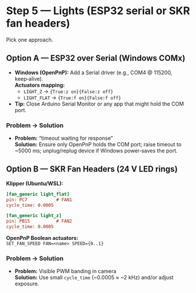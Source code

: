 # Step 5 — Lights (ESP32 serial **or** SKR fan headers)

Pick one approach.

## Option A — ESP32 over Serial (Windows COMx)
- **Windows (OpenPnP):** Add a Serial driver (e.g., COM4 @ 115200, keep‑alive).  
  **Actuators mapping:**
  - `LIGHT_Z` → `{True:z on}{False:z off}`
  - `LIGHT_FLAT` → `{True:f on}{False:f off}`
- **Tip:** Close Arduino Serial Monitor or any app that might hold the COM port.

### Problem → Solution
- **Problem:** “timeout waiting for response”  
  **Solution:** Ensure only OpenPnP holds the COM port; raise timeout to ~5000 ms; unplug/replug device if Windows power‑saves the port.

## Option B — SKR Fan Headers (24 V LED rings)
**Klipper (Ubuntu/WSL):**
```ini
[fan_generic light_flat]
pin: PC7           # FAN1
cycle_time: 0.0005

[fan_generic light_z]
pin: PB15          # FAN2
cycle_time: 0.0005
```
**OpenPnP Boolean actuators:**  
`SET_FAN_SPEED FAN=<name> SPEED={0..1}`

### Problem → Solution
- **Problem:** Visible PWM banding in camera  
  **Solution:** Use small `cycle_time` (~0.0005 ≈ ~2 kHz) and/or adjust exposure.
